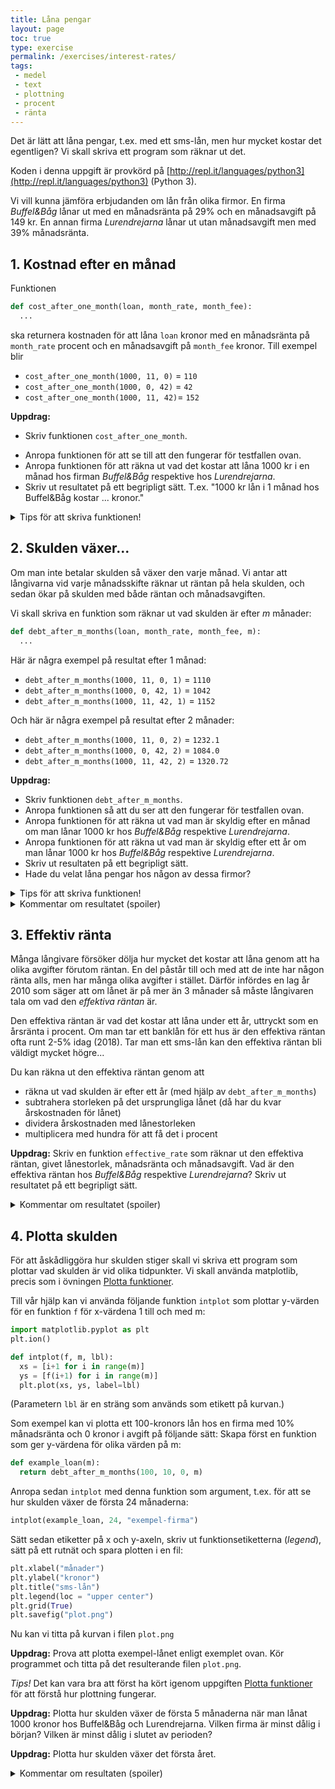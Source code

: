 ```yaml
---
title: Låna pengar
layout: page
toc: true
type: exercise
permalink: /exercises/interest-rates/
tags:
 - medel
 - text
 - plottning
 - procent
 - ränta
---
```


Det är lätt att låna pengar, t.ex. med ett sms-lån, men hur mycket kostar det egentligen?
Vi skall skriva ett program som räknar ut det.

Koden i denna uppgift är provkörd på [http://repl.it/languages/python3](http://repl.it/languages/python3) (Python 3).

Vi vill kunna jämföra erbjudanden om lån från olika firmor. En firma *Buffel&Båg* lånar ut med en månadsränta på 29% och en månadsavgift på 149 kr. En annan firma *Lurendrejarna* lånar ut utan månadsavgift men med 39% månadsränta.

## 1. Kostnad efter en månad

Funktionen

```python
def cost_after_one_month(loan, month_rate, month_fee):
  ...
```
ska returnera kostnaden för att låna `loan` kronor med en månadsränta på `month_rate` procent och en månadsavgift på `month_fee` kronor. Till exempel blir

* `cost_after_one_month(1000, 11, 0)` = `110`
* `cost_after_one_month(1000, 0, 42)` = `42`
* `cost_after_one_month(1000, 11, 42)`= `152`

**Uppdrag:**
* Skriv funktionen `cost_after_one_month`.
<!--* Lägg till *asserts* för att kontrollera att funktionen räknar rätt i testfallen ovan.-->
* Anropa funktionen för att se till att den fungerar för testfallen ovan.
* Anropa funktionen för att räkna ut vad det kostar att låna 1000 kr i en månad hos firman *Buffel&Båg* respektive hos *Lurendrejarna*.
* Skriv ut resultatet på ett begripligt sätt. T.ex. "1000 kr lån i 1 månad hos Buffel&Båg kostar ... kronor."

<details>
<summary markdown="span">
Tips för att skriva funktionen!
</summary>
<p>För att räkna ut räntekostnaden i kronor skall du multiplicera lånet med månadsräntan och sedan dividera med 100 (eftersom månadsräntan anges i procent). Funktionen skall returnera hela kostnaden. För att få den behöver du lägga ihop räntekostnaden och månadsavgiften.
</p>
</details>



<!--*Mer tips!* För att använda *asserts*, se övningen [Avlusning](exercises/debugging).-->

<!--
## 2. Skuld efter en månad

I förra uppdraget räknade vi bara ut kostnaden för att få låna. Själva lånet skall ju också betalas. Vi ska lägga till en ny funktion

```python
def debt_after_one_month(loan, month_rate, month_fee):
  ...
```

som räknar ut vad skulden är efter en månad. Till exempel blir

* `debt_after_one_month(1000, 11, 0)` = `1110`
* `debt_after_one_month(1000, 0, 42)` = `1042`
* `debt_after_one_month(1000, 11, 42)`= `1152`

**Uppdrag:**
* Skriv funktionen `debt_after_one_month`
* Anropa funktionen för att se till att den fungerar för testfallen ovan.
* Anropa funktionen för att räkna ut vad skulden är efter en månad om man lånar 1000 kr hos *Buffel&Båg* respektive *Lurendrejarna*.
* Skriv ut resultatet på ett begripligt sätt.

<details>
<summary markdown="span">
Tips för att skriva funktionen!
</summary>
<p>Du räknar lätt ut resultatet genom att anropa <code>cost_after_one_month</code> och sedan lägga till den tidigare skulden.
</p>
</details>
-->

## 2. Skulden växer...

Om man inte betalar skulden så växer den varje månad. Vi antar att långivarna vid varje månadsskifte räknar ut räntan på hela skulden, och sedan ökar på skulden med både räntan och månadsavgiften.

Vi skall skriva en funktion som räknar ut vad skulden är efter *m* månader:

```python
def debt_after_m_months(loan, month_rate, month_fee, m):
  ...
```

Här är några exempel på resultat efter 1 månad:
* `debt_after_m_months(1000, 11, 0, 1)`  = `1110`
* `debt_after_m_months(1000, 0, 42, 1)`  = `1042`
* `debt_after_m_months(1000, 11, 42, 1)` = `1152`

Och här är några exempel på resultat efter 2 månader:
* `debt_after_m_months(1000, 11, 0, 2)`  = `1232.1`
* `debt_after_m_months(1000, 0, 42, 2)`  = `1084.0`
* `debt_after_m_months(1000, 11, 42, 2)` = `1320.72`



**Uppdrag:**
* Skriv funktionen `debt_after_m_months`.
* Anropa funktionen så att du ser att den fungerar för testfallen ovan.
* Anropa funktionen för att räkna ut vad man är skyldig efter en månad om man lånar 1000 kr hos *Buffel&Båg* respektive *Lurendrejarna*.
* Anropa funktionen för att räkna ut vad man är skyldig efter ett år om man lånar 1000 kr hos *Buffel&Båg* respektive *Lurendrejarna*.
* Skriv ut resultaten på ett begripligt sätt.
* Hade du velat låna pengar hos någon av dessa firmor?

<details>
<summary markdown="span">
Tips för att skriva funktionen!
</summary>
<p>För att räkna ut skulden kan du loopa <code>m</code> gånger och i varje varv anropa <code>cost_after_one_month</code> för att räkna ut hur mycket skulden ökar. Du kan hålla reda på hur stor skulden är med en variabel `debt`. Glöm inte att anropa <code>cost_after_one_month</code> med aktuellt värde på skulden.
</p>
</details>

<details>
<summary markdown="span">
Kommentar om resultatet (spoiler)
</summary>
<p>Om du programmerat rätt ser du att skulden blir väldigt stor efter ett år: över 30.000 för Buffel&Båg och över 50.000 för Lurendrejarna.
</p>
</details>


## 3. Effektiv ränta

Många långivare försöker dölja hur mycket det kostar att låna genom att ha olika avgifter förutom räntan. En del påstår till och med att de inte har någon ränta alls, men har många olika avgifter i stället. Därför infördes en lag år 2010 som säger att om lånet är på mer än 3 månader så måste långivaren tala om vad den *effektiva räntan* är.

Den effektiva räntan är vad det kostar att låna under ett år, uttryckt som en årsränta i procent. Om man tar ett banklån för ett hus är den effektiva räntan ofta runt 2-5% idag (2018). Tar man ett sms-lån kan den effektiva räntan bli väldigt mycket högre...

Du kan räkna ut den effektiva räntan genom att
* räkna ut vad skulden är efter ett år (med hjälp av `debt_after_m_months`)
* subtrahera storleken på det ursprungliga lånet (då har du kvar årskostnaden för lånet)
* dividera årskostnaden med lånestorleken
* multiplicera med hundra för att få det i procent

**Uppdrag:** Skriv en funktion `effective_rate` som räknar ut den effektiva räntan, givet lånestorlek, månadsränta och månadsavgift. Vad är den effektiva räntan hos *Buffel&Båg* respektive *Lurendrejarna*? Skriv ut resultatet på ett begripligt sätt.

<details>
<summary markdown="span">
Kommentar om resultatet (spoiler)
</summary>
<p>Den effektiva räntan blir över 3000% för Buffel&Båg och över 5000% för Lurendrejarna!
</p>
</details>


## 4. Plotta skulden

För att åskådliggöra hur skulden stiger skall vi skriva ett program som plottar vad skulden är vid olika tidpunkter. Vi skall använda matplotlib, precis som i övningen [Plotta funktioner](exercises/plot).

Till vår hjälp kan vi använda följande funktion `intplot` som plottar y-värden för en funktion `f` för x-värdena 1 till och med m:

```python
import matplotlib.pyplot as plt
plt.ion()

def intplot(f, m, lbl):
  xs = [i+1 for i in range(m)]
  ys = [f(i+1) for i in range(m)]
  plt.plot(xs, ys, label=lbl)
```
(Parametern `lbl` är en sträng som används som etikett på kurvan.)

Som exempel kan vi plotta ett 100-kronors lån hos en firma med 10% månadsränta och 0 kronor i avgift på följande sätt: Skapa först en funktion som ger y-värdena för olika värden på m:

```python
def example_loan(m):
  return debt_after_m_months(100, 10, 0, m)
```

Anropa sedan `intplot` med denna funktion som argument, t.ex. för att se hur skulden växer de första 24 månaderna:

```python
intplot(example_loan, 24, "exempel-firma")
```

Sätt sedan etiketter på x och y-axeln, skriv ut funktionsetiketterna (*legend*), sätt på ett rutnät och spara plotten i en fil:

```python
plt.xlabel("månader")
plt.ylabel("kronor")
plt.title("sms-lån")
plt.legend(loc = "upper center")
plt.grid(True)
plt.savefig("plot.png")
```

Nu kan vi titta på kurvan i filen `plot.png`

**Uppdrag:** Prova att plotta exempel-lånet enligt exemplet ovan. Kör programmet och titta på det resulterande filen `plot.png`.

*Tips!* Det kan vara bra att först ha kört igenom uppgiften [Plotta funktioner](exercises/plot) för att förstå hur plottning fungerar.

**Uppdrag:** Plotta hur skulden växer de första 5 månaderna när man lånat 1000 kronor hos Buffel&Båg och Lurendrejarna. Vilken firma är minst dålig i början? Vilken är minst dålig i slutet av perioden?

**Uppdrag:** Plotta hur skulden växer det första året.

<details>
<summary markdown="span">
Kommentar om resultaten (spoiler)
</summary>
<p>Du bör se att kurvorna korsar varandra vid cirka 3.5 månader. Om du tittar på 12-månaders sikt ser du att skulden växer i allt snabbare takt (så kallad *exponentiell* tillväxt).
</p>
</details>
